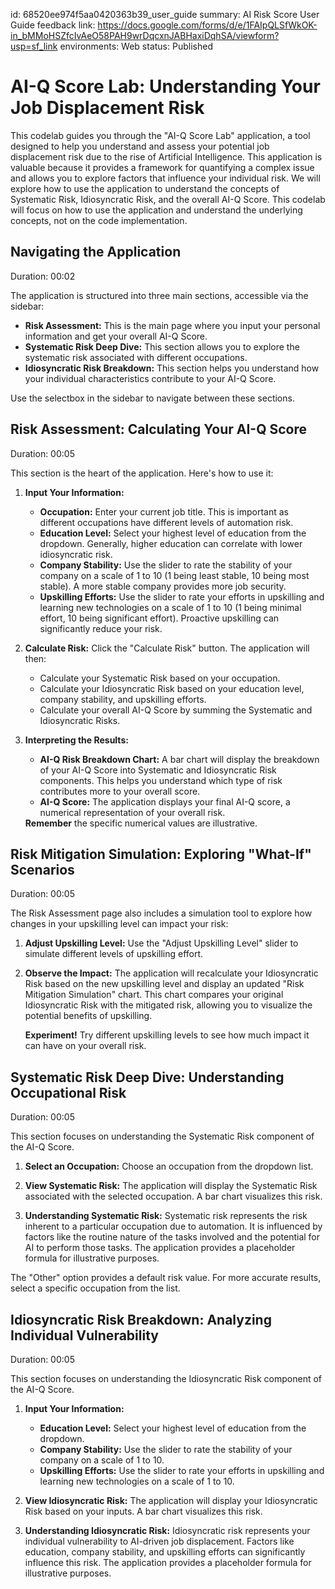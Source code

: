 id: 68520ee974f5aa0420363b39_user_guide
summary: AI Risk Score User Guide
feedback link: https://docs.google.com/forms/d/e/1FAIpQLSfWkOK-in_bMMoHSZfcIvAeO58PAH9wrDqcxnJABHaxiDqhSA/viewform?usp=sf_link
environments: Web
status: Published
# AI-Q Score Lab: Understanding Your Job Displacement Risk

This codelab guides you through the "AI-Q Score Lab" application, a tool designed to help you understand and assess your potential job displacement risk due to the rise of Artificial Intelligence. This application is valuable because it provides a framework for quantifying a complex issue and allows you to explore factors that influence your individual risk. We will explore how to use the application to understand the concepts of Systematic Risk, Idiosyncratic Risk, and the overall AI-Q Score. This codelab will focus on how to use the application and understand the underlying concepts, not on the code implementation.

## Navigating the Application

Duration: 00:02

The application is structured into three main sections, accessible via the sidebar:

*   **Risk Assessment:** This is the main page where you input your personal information and get your overall AI-Q Score.
*   **Systematic Risk Deep Dive:** This section allows you to explore the systematic risk associated with different occupations.
*   **Idiosyncratic Risk Breakdown:** This section helps you understand how your individual characteristics contribute to your AI-Q Score.

Use the selectbox in the sidebar to navigate between these sections.

## Risk Assessment: Calculating Your AI-Q Score

Duration: 00:05

This section is the heart of the application. Here's how to use it:

1.  **Input Your Information:**
    *   **Occupation:** Enter your current job title. This is important as different occupations have different levels of automation risk.
    *   **Education Level:** Select your highest level of education from the dropdown. Generally, higher education can correlate with lower idiosyncratic risk.
    *   **Company Stability:** Use the slider to rate the stability of your company on a scale of 1 to 10 (1 being least stable, 10 being most stable). A more stable company provides more job security.
    *   **Upskilling Efforts:** Use the slider to rate your efforts in upskilling and learning new technologies on a scale of 1 to 10 (1 being minimal effort, 10 being significant effort). Proactive upskilling can significantly reduce your risk.

2.  **Calculate Risk:** Click the "Calculate Risk" button. The application will then:
    *   Calculate your Systematic Risk based on your occupation.
    *   Calculate your Idiosyncratic Risk based on your education level, company stability, and upskilling efforts.
    *   Calculate your overall AI-Q Score by summing the Systematic and Idiosyncratic Risks.

3.  **Interpreting the Results:**
    *   **AI-Q Risk Breakdown Chart:** A bar chart will display the breakdown of your AI-Q Score into Systematic and Idiosyncratic Risk components. This helps you understand which type of risk contributes more to your overall score.
    *   **AI-Q Score:** The application displays your final AI-Q score, a numerical representation of your overall risk.
    <aside class="negative">
    <b>Remember</b> the specific numerical values are illustrative.
    </aside>

## Risk Mitigation Simulation: Exploring "What-If" Scenarios

Duration: 00:05

The Risk Assessment page also includes a simulation tool to explore how changes in your upskilling level can impact your risk:

1.  **Adjust Upskilling Level:** Use the "Adjust Upskilling Level" slider to simulate different levels of upskilling effort.

2.  **Observe the Impact:** The application will recalculate your Idiosyncratic Risk based on the new upskilling level and display an updated "Risk Mitigation Simulation" chart. This chart compares your original Idiosyncratic Risk with the mitigated risk, allowing you to visualize the potential benefits of upskilling.

    <aside class="positive">
    <b>Experiment!</b> Try different upskilling levels to see how much impact it can have on your overall risk.
    </aside>

## Systematic Risk Deep Dive: Understanding Occupational Risk

Duration: 00:05

This section focuses on understanding the Systematic Risk component of the AI-Q Score.

1.  **Select an Occupation:** Choose an occupation from the dropdown list.

2.  **View Systematic Risk:** The application will display the Systematic Risk associated with the selected occupation. A bar chart visualizes this risk.

3.  **Understanding Systematic Risk:**  Systematic risk represents the risk inherent to a particular occupation due to automation. It is influenced by factors like the routine nature of the tasks involved and the potential for AI to perform those tasks. The application provides a placeholder formula for illustrative purposes.

<aside class="negative">
    The "Other" option provides a default risk value. For more accurate results, select a specific occupation from the list.
    </aside>

## Idiosyncratic Risk Breakdown: Analyzing Individual Vulnerability

Duration: 00:05

This section focuses on understanding the Idiosyncratic Risk component of the AI-Q Score.

1.  **Input Your Information:**
    *   **Education Level:** Select your highest level of education from the dropdown.
    *   **Company Stability:** Use the slider to rate the stability of your company on a scale of 1 to 10.
    *   **Upskilling Efforts:** Use the slider to rate your efforts in upskilling and learning new technologies on a scale of 1 to 10.

2.  **View Idiosyncratic Risk:** The application will display your Idiosyncratic Risk based on your inputs. A bar chart visualizes this risk.

3.  **Understanding Idiosyncratic Risk:** Idiosyncratic risk represents your individual vulnerability to AI-driven job displacement. Factors like education, company stability, and upskilling efforts can significantly influence this risk. The application provides a placeholder formula for illustrative purposes.

